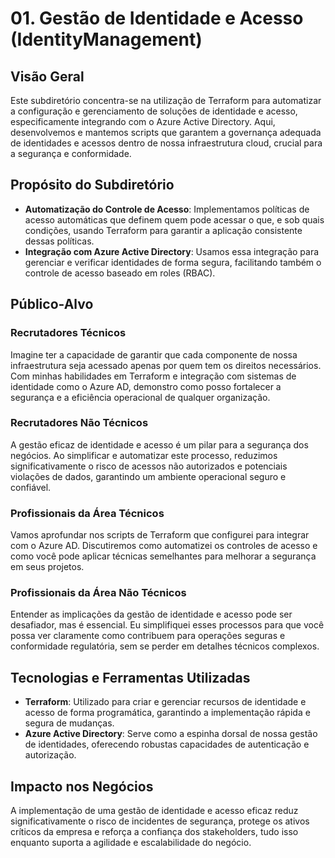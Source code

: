 # 01. Gestão de Identidade e Acesso (IdentityManagement)

## Visão Geral

Este subdiretório concentra-se na utilização de Terraform para automatizar a configuração e gerenciamento de soluções de identidade e acesso, especificamente integrando com o Azure Active Directory. Aqui, desenvolvemos e mantemos scripts que garantem a governança adequada de identidades e acessos dentro de nossa infraestrutura cloud, crucial para a segurança e conformidade.

## Propósito do Subdiretório

- **Automatização do Controle de Acesso**: Implementamos políticas de acesso automáticas que definem quem pode acessar o que, e sob quais condições, usando Terraform para garantir a aplicação consistente dessas políticas.
- **Integração com Azure Active Directory**: Usamos essa integração para gerenciar e verificar identidades de forma segura, facilitando também o controle de acesso baseado em roles (RBAC).

## Público-Alvo

### Recrutadores Técnicos
Imagine ter a capacidade de garantir que cada componente de nossa infraestrutura seja acessado apenas por quem tem os direitos necessários. Com minhas habilidades em Terraform e integração com sistemas de identidade como o Azure AD, demonstro como posso fortalecer a segurança e a eficiência operacional de qualquer organização.

### Recrutadores Não Técnicos
A gestão eficaz de identidade e acesso é um pilar para a segurança dos negócios. Ao simplificar e automatizar este processo, reduzimos significativamente o risco de acessos não autorizados e potenciais violações de dados, garantindo um ambiente operacional seguro e confiável.

### Profissionais da Área Técnicos
Vamos aprofundar nos scripts de Terraform que configurei para integrar com o Azure AD. Discutiremos como automatizei os controles de acesso e como você pode aplicar técnicas semelhantes para melhorar a segurança em seus projetos.

### Profissionais da Área Não Técnicos
Entender as implicações da gestão de identidade e acesso pode ser desafiador, mas é essencial. Eu simplifiquei esses processos para que você possa ver claramente como contribuem para operações seguras e conformidade regulatória, sem se perder em detalhes técnicos complexos.

## Tecnologias e Ferramentas Utilizadas

- **Terraform**: Utilizado para criar e gerenciar recursos de identidade e acesso de forma programática, garantindo a implementação rápida e segura de mudanças.
- **Azure Active Directory**: Serve como a espinha dorsal de nossa gestão de identidades, oferecendo robustas capacidades de autenticação e autorização.

## Impacto nos Negócios

A implementação de uma gestão de identidade e acesso eficaz reduz significativamente o risco de incidentes de segurança, protege os ativos críticos da empresa e reforça a confiança dos stakeholders, tudo isso enquanto suporta a agilidade e escalabilidade do negócio.
